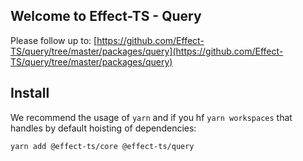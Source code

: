 ## Welcome to Effect-TS - Query

Please follow up to: [https://github.com/Effect-TS/query/tree/master/packages/query](https://github.com/Effect-TS/query/tree/master/packages/query)

## Install

We recommend the usage of `yarn` and if you hf `yarn workspaces` that handles by default hoisting of dependencies:

```sh
yarn add @effect-ts/core @effect-ts/query
```
